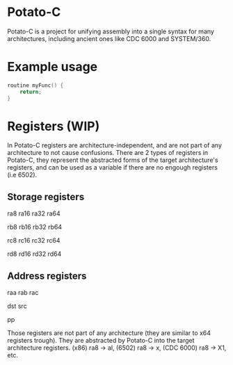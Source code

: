 # Potato-C
Potato-C is a project for unifying assembly into a single syntax for
many architectures, including ancient ones like CDC 6000 and SYSTEM/360.

# Example usage
```c
routine myFunc() {
	return;
}
```

# Registers (WIP)
In Potato-C registers are architecture-independent, and are not part
of any architecture to not cause confusions.
There are 2 types of registers in Potato-C, they represent the
abstracted forms of the target architecture's registers, and can be
used as a variable if there are no engough registers (i.e 6502).

## Storage registers
ra8
ra16
ra32
ra64

rb8
rb16
rb32
rb64

rc8
rc16
rc32
rc64

rd8
rd16
rd32
rd64

## Address registers
raa
rab
rac

dst
src

pp

Those registers are not part of any architecture (they are similar to x64
registers trough). They are abstracted by Potato-C into the target architecture
registers. (x86) ra8 -> al, (6502) ra8 -> x, (CDC 6000) ra8 -> X1, etc.

